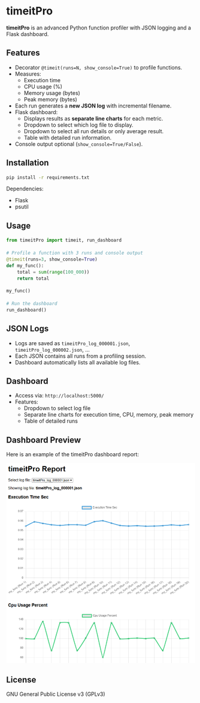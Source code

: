 # timeitPro

**timeitPro** is an advanced Python function profiler with JSON logging and a Flask dashboard.

## Features

- Decorator `@timeit(runs=N, show_console=True)` to profile functions.
- Measures:
  - Execution time
  - CPU usage (%)
  - Memory usage (bytes)
  - Peak memory (bytes)
- Each run generates a **new JSON log** with incremental filename.
- Flask dashboard:
  - Displays results as **separate line charts** for each metric.
  - Dropdown to select which log file to display.
  - Dropdown to select all run details or only average result.
  - Table with detailed run information.
- Console output optional (`show_console=True/False`).

## Installation

```bash
pip install -r requirements.txt
```

Dependencies:
- Flask
- psutil

## Usage

```python
from timeitPro import timeit, run_dashboard

# Profile a function with 3 runs and console output
@timeit(runs=3, show_console=True)
def my_func():
    total = sum(range(100_000))
    return total

my_func()

# Run the dashboard
run_dashboard()
```

## JSON Logs

- Logs are saved as `timeitPro_log_000001.json`, `timeitPro_log_000002.json`, ...
- Each JSON contains all runs from a profiling session.
- Dashboard automatically lists all available log files.

## Dashboard

- Access via: `http://localhost:5000/`
- Features:
  - Dropdown to select log file
  - Separate line charts for execution time, CPU, memory, peak memory
  - Table of detailed runs

## Dashboard Preview

Here is an example of the timeitPro dashboard report:

![Dashboard Report](https://github.com/farahbakhsh3/timeitPro/blob/main/Images/Report.png)

## License

GNU General Public License v3 (GPLv3)
